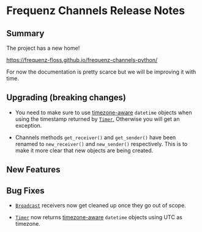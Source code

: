 # Frequenz Channels Release Notes

## Summary

The project has a new home!

https://frequenz-floss.github.io/frequenz-channels-python/

For now the documentation is pretty scarce but we will be improving it with
time.

## Upgrading (breaking changes)

* You need to make sure to use [timezone-aware] `datetime` objects when using
  the timestamp returned by [`Timer`], Otherwise you will get an exception.

* Channels methods `get_receiver()` and `get_sender()` have been renamed to
  `new_receiver()` and `new_sender()` respectively. This is to make it more
  clear that new objects are being created.

## New Features

<!-- Here goes the main new features and examples or instructions on how to use them -->

## Bug Fixes

* [`Broadcast`] receivers now get cleaned up once they go out of scope.

* [`Timer`] now returns [timezone-aware] `datetime` objects using UTC as
  timezone.

[`Broadcast`]: https://frequenz-floss.github.io/frequenz-channels-python/v0.11/reference/frequenz/channels/#frequenz.channels.Broadcast
[`Timer`]: https://frequenz-floss.github.io/frequenz-channels-python/v0.11/reference/frequenz/channels/#frequenz.channels.Timer
[timezone-aware]: https://docs.python.org/3/library/datetime.html#aware-and-naive-objects
